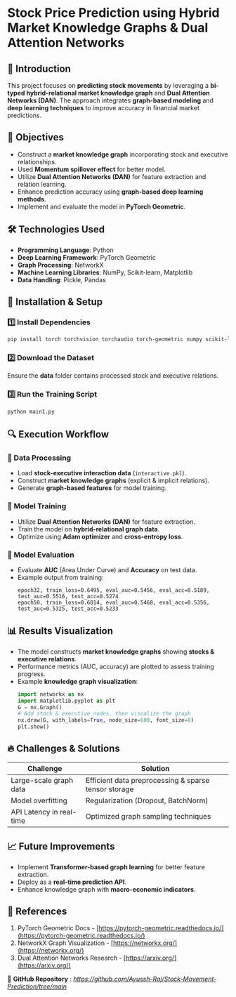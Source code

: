 # Stock Price Prediction using Hybrid Market Knowledge Graphs & Dual Attention Networks

## 📌 Introduction
This project focuses on **predicting stock movements** by leveraging a **bi-typed hybrid-relational market knowledge graph** and **Dual Attention Networks (DAN)**. The approach integrates **graph-based modeling** and **deep learning techniques** to improve accuracy in financial market predictions.

## 🎯 Objectives
- Construct a **market knowledge graph** incorporating stock and executive relationships.
- Used **Momentum spillover effect** for better model.
- Utilize **Dual Attention Networks (DAN)** for feature extraction and relation learning.
- Enhance prediction accuracy using **graph-based deep learning methods**.
- Implement and evaluate the model in **PyTorch Geometric**.

## 🛠️ Technologies Used
- **Programming Language**: Python
- **Deep Learning Framework**: PyTorch Geometric
- **Graph Processing**: NetworkX
- **Machine Learning Libraries**: NumPy, Scikit-learn, Matplotlib
- **Data Handling**: Pickle, Pandas

## 🚀 Installation & Setup
### 1️⃣ Install Dependencies
```bash
pip install torch torchvision torchaudio torch-geometric numpy scikit-learn matplotlib networkx dill
```

### 2️⃣ Download the Dataset
Ensure the **data** folder contains processed stock and executive relations.

### 3️⃣ Run the Training Script
```bash
python main1.py
```

## 🔍 Execution Workflow
### 📌 Data Processing
- Load **stock-executive interaction data** (`interactive.pkl`).
- Construct **market knowledge graphs** (explicit & implicit relations).
- Generate **graph-based features** for model training.

### 📌 Model Training
- Utilize **Dual Attention Networks (DAN)** for feature extraction.
- Train the model on **hybrid-relational graph data**.
- Optimize using **Adam optimizer** and **cross-entropy loss**.

### 📌 Model Evaluation
- Evaluate **AUC** (Area Under Curve) and **Accuracy** on test data.
- Example output from training:
  ```
  epoch32, train_loss=0.6495, eval_auc=0.5456, eval_acc=0.5189, test_auc=0.5516, test_acc=0.5274
  epoch50, train_loss=0.6014, eval_auc=0.5468, eval_acc=0.5356, test_auc=0.5325, test_acc=0.5233
  ```

## 📊 Results Visualization
- The model constructs **market knowledge graphs** showing **stocks & executive relations**.
- Performance metrics (AUC, accuracy) are plotted to assess training progress.
- Example **knowledge graph visualization**:
  ```python
  import networkx as nx
  import matplotlib.pyplot as plt
  G = nx.Graph()
  # Add stock & executive nodes, then visualize the graph
  nx.draw(G, with_labels=True, node_size=600, font_size=8)
  plt.show()
  ```

## 🔥 Challenges & Solutions
| Challenge                 | Solution |
|---------------------------|----------|
| Large-scale graph data    | Efficient data preprocessing & sparse tensor storage |
| Model overfitting         | Regularization (Dropout, BatchNorm) |
| API Latency in real-time  | Optimized graph sampling techniques |

## 📈 Future Improvements
- Implement **Transformer-based graph learning** for better feature extraction.
- Deploy as a **real-time prediction API**.
- Enhance knowledge graph with **macro-economic indicators**.

## 📖 References
1. PyTorch Geometric Docs - [https://pytorch-geometric.readthedocs.io/](https://pytorch-geometric.readthedocs.io/)
2. NetworkX Graph Visualization - [https://networkx.org/](https://networkx.org/)
3. Dual Attention Networks Research - [https://arxiv.org/](https://arxiv.org/)

📌 **GitHub Repository** : *https://github.com/Ayussh-Raj/Stock-Movement-Prediction/tree/main*

